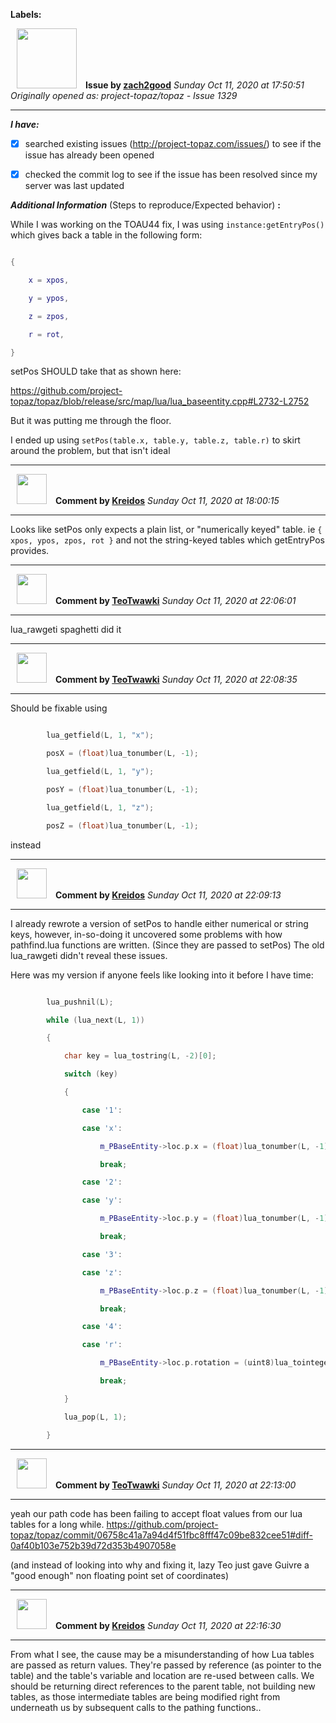 **Labels:**



<a href="https://github.com/zach2good"><img src="https://avatars3.githubusercontent.com/u/1389729?v=4" width="96" height="96" hspace="10"></img></a> **Issue by [zach2good](https://github.com/zach2good)**
_Sunday Oct 11, 2020 at 17:50:51_
_Originally opened as: project-topaz/topaz - Issue 1329_

----

<!-- place 'x' mark between square [] brackets to checkmark box -->
**_I have:_**

- [x] searched existing issues (http://project-topaz.com/issues/) to see if the issue has already been opened
- [x] checked the commit log to see if the issue has been resolved since my server was last updated

**_Additional Information_** (Steps to reproduce/Expected behavior) **:** 

While I was working on the TOAU44 fix, I was using `instance:getEntryPos()` which gives back a table in the following form:
```lua
{
    x = xpos,
    y = ypos,
    z = zpos,
    r = rot,
}
```

setPos SHOULD take that as shown here:
https://github.com/project-topaz/topaz/blob/release/src/map/lua/lua_baseentity.cpp#L2732-L2752

But it was putting me through the floor.

I ended up using `setPos(table.x, table.y, table.z, table.r)` to skirt around the problem, but that isn't ideal


----
<a href="https://github.com/Kreidos"><img src="https://avatars0.githubusercontent.com/u/12466395?v=4" width="48" height="48" hspace="10"></img></a> **Comment by [Kreidos](https://github.com/Kreidos)**
_Sunday Oct 11, 2020 at 18:00:15_

----

Looks like setPos only expects a plain list, or "numerically keyed" table. ie `{ xpos, ypos, zpos, rot }` and not the string-keyed tables which getEntryPos provides.


----
<a href="https://github.com/TeoTwawki"><img src="https://avatars0.githubusercontent.com/u/6871475?v=4" width="48" height="48" hspace="10"></img></a> **Comment by [TeoTwawki](https://github.com/TeoTwawki)**
_Sunday Oct 11, 2020 at 22:06:01_

----

lua_rawgeti spaghetti did it


----
<a href="https://github.com/TeoTwawki"><img src="https://avatars0.githubusercontent.com/u/6871475?v=4" width="48" height="48" hspace="10"></img></a> **Comment by [TeoTwawki](https://github.com/TeoTwawki)**
_Sunday Oct 11, 2020 at 22:08:35_

----

Should be fixable using 
```cpp
        lua_getfield(L, 1, "x");
        posX = (float)lua_tonumber(L, -1);
        lua_getfield(L, 1, "y");
        posY = (float)lua_tonumber(L, -1);
        lua_getfield(L, 1, "z");
        posZ = (float)lua_tonumber(L, -1);
```
instead


----
<a href="https://github.com/Kreidos"><img src="https://avatars0.githubusercontent.com/u/12466395?v=4" width="48" height="48" hspace="10"></img></a> **Comment by [Kreidos](https://github.com/Kreidos)**
_Sunday Oct 11, 2020 at 22:09:13_

----

I already rewrote a version of setPos to handle either numerical or string keys, however, in-so-doing it uncovered some problems with how pathfind.lua functions are written. (Since they are passed to setPos) The old lua_rawgeti didn't reveal these issues.

Here was my version if anyone feels like looking into it before I have time:

```c++
        lua_pushnil(L);
        while (lua_next(L, 1))
        {
            char key = lua_tostring(L, -2)[0];
            switch (key)
            {
                case '1':
                case 'x':
                    m_PBaseEntity->loc.p.x = (float)lua_tonumber(L, -1);
                    break;
                case '2':
                case 'y':
                    m_PBaseEntity->loc.p.y = (float)lua_tonumber(L, -1);
                    break;
                case '3':
                case 'z':
                    m_PBaseEntity->loc.p.z = (float)lua_tonumber(L, -1);
                    break;
                case '4':
                case 'r':
                    m_PBaseEntity->loc.p.rotation = (uint8)lua_tointeger(L, -1);
                    break;
            }
            lua_pop(L, 1);
        }
```


----
<a href="https://github.com/TeoTwawki"><img src="https://avatars0.githubusercontent.com/u/6871475?v=4" width="48" height="48" hspace="10"></img></a> **Comment by [TeoTwawki](https://github.com/TeoTwawki)**
_Sunday Oct 11, 2020 at 22:13:00_

----

yeah our path code has been failing to accept float values from our lua tables for a long while. https://github.com/project-topaz/topaz/commit/06758c41a7a94d4f51fbc8fff47c09be832cee51#diff-0af40b103e752b39d72d353b4907058e

(and instead of looking into why and fixing it, lazy Teo just gave Guivre a "good enough" non floating point set of coordinates)


----
<a href="https://github.com/Kreidos"><img src="https://avatars0.githubusercontent.com/u/12466395?v=4" width="48" height="48" hspace="10"></img></a> **Comment by [Kreidos](https://github.com/Kreidos)**
_Sunday Oct 11, 2020 at 22:16:30_

----

From what I see, the cause may be a misunderstanding of how Lua tables are passed as return values. They're passed by reference (as pointer to the table) and the table's variable and location are re-used between calls. We should be returning direct references to the parent table, not building new tables, as those intermediate tables are being modified right from underneath us by subsequent calls to the pathing functions..
